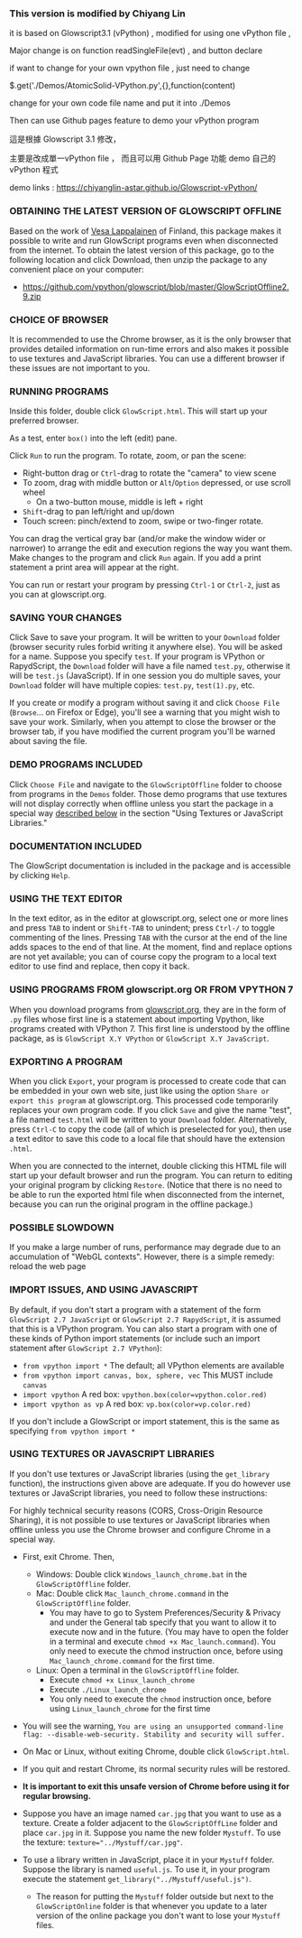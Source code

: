 ###     This version is modified by Chiyang Lin   #####

it is based on Glowscript3.1  (vPython) ,  modified for using one vPython file , 

Major change is on function readSingleFile(evt) , and button declare 

if want to change for your own vpython file , just need to change 

 $.get('./Demos/AtomicSolid-VPython.py',{},function(content)
 
change for your own code file name and put it into ./Demos 
 
Then can use Github pages feature to demo your vPython program 


這是根據 Glowscript 3.1 修改，

主要是改成單一vPython file ， 而且可以用 Github Page 功能 demo 自己的vPython 程式

demo links :   https://chiyanglin-astar.github.io/Glowscript-vPython/


### OBTAINING THE LATEST VERSION OF GLOWSCRIPT OFFLINE
Based on the work of [Vesa Lappalainen](https://github.com/vesal) of Finland, this package makes it possible to write and run
GlowScript programs even when disconnected from the internet. To obtain the latest version of this package,
go to the following location and click Download, then unzip the package to any convenient place on your computer:
* https://github.com/vpython/glowscript/blob/master/GlowScriptOffline2.9.zip

### CHOICE OF BROWSER
It is recommended to use the Chrome browser, as it is the only browser that provides detailed information on run-time errors and also makes it possible to use textures and JavaScript libraries. You can use a different browser if these issues are not important to you.

### RUNNING PROGRAMS
Inside this folder, double click `GlowScript.html`. This will start up your preferred browser.

As a test, enter `box()` into the left (edit) pane.

Click `Run` to run the program. To rotate, zoom, or pan the scene:
* Right-button drag or `Ctrl`-drag to rotate the "camera" to view scene
* To zoom, drag with middle button or `Alt`/`Option` depressed, or use scroll wheel
  * On a two-button mouse, middle is left + right
* `Shift`-drag to pan left/right and up/down
* Touch screen: pinch/extend to zoom, swipe or two-finger rotate.

You can drag the vertical gray bar (and/or make the window wider or narrower) to arrange the edit and execution regions the way you want them. Make changes to the program and click `Run` again. If you add a print statement a print area will appear at the right.

You can run or restart your program by pressing `Ctrl-1` or `Ctrl-2`, just as you can at glowscript.org.

### SAVING YOUR CHANGES
Click Save to save your program. It will be written to your `Download` folder (browser security rules forbid writing it anywhere else). You will be asked for a name. Suppose you specify `test`. If your program is VPython or RapydScript, the `Download` folder will have a file named `test.py`, otherwise it will be `test.js` (JavaScript). If in one session you do multiple saves, your `Download` folder will have multiple copies: `test.py`, `test(1).py`, etc.

If you create or modify a program without saving it and click `Choose File` (`Browse`... on Firefox or Edge), you'll see a warning that you might wish to save your work. Similarly, when you attempt to close the browser or the browser tab, if you have modified the current program you'll be warned about saving the file.

### DEMO PROGRAMS INCLUDED
Click `Choose File` and navigate to the `GlowScriptOffline` folder to choose from programs in the `Demos` folder. Those demo programs that use textures will not display correctly when offline unless you start the package in a special way [described below](#using-textures-or-javascript-libraries) in the section "Using Textures or JavaScript Libraries."

### DOCUMENTATION INCLUDED
The GlowScript documentation is included in the package and is accessible by clicking `Help`.

### USING THE TEXT EDITOR
In the text editor, as in the editor at glowscript.org, select one or more lines and press `TAB` to indent or `Shift-TAB` to unindent; press `Ctrl-/` to toggle commenting of the lines. Pressing `TAB` with the cursor at the end of the line adds spaces to the end of that line. At the moment, find and replace options are not yet available; you can of course copy the program to a local text editor to use find and replace, then copy it back.

### USING PROGRAMS FROM glowscript.org OR FROM VPYTHON 7
When you download programs from [glowscript.org](http://www.glowscript.org), they are in the form of `.py` files whose first line is a statement about importing Vpython, like programs created with VPython 7. This first line is understood by the offline package, as is `GlowScript X.Y VPython` or `GlowScript X.Y JavaScript`.

### EXPORTING A PROGRAM
When you click `Export`, your program is processed to create code that can be embedded in your own web site, just like using the option `Share or export this program` at glowscript.org. This processed code temporarily replaces your own program code. If you click `Save` and give the name "test", a file named `test.html` will be written to your `Download` folder. Alternatively, press `Ctrl-C` to copy the code (all of which is preselected for you), then use a text editor to save this code to a local file that should have the extension `.html`.

  When you are connected to the internet, double clicking this HTML file will start up your default browser and run the program. You can return to editing your original program by clicking `Restore`. (Notice that there is no need to be able to run the exported html file when disconnected from the internet, because you can run the original program in the offline package.)

### POSSIBLE SLOWDOWN
If you make a large number of runs, performance may degrade due to an accumulation of "WebGL contexts". However, there is a simple remedy: reload the web page

### IMPORT ISSUES, AND USING JAVASCRIPT
By default, if you don't start a program with a statement of the form `GlowScript 2.7 JavaScript` or `GlowScript 2.7 RapydScript`, it is assumed that this is a VPython program. You can also start a program with one of these kinds of Python import statements (or include such an import statement after `GlowScript 2.7 VPython`):

* `from vpython import *` The default; all VPython elements are available
* `from vpython import canvas, box, sphere, vec` This MUST include `canvas`
* `import vpython` A red box: `vpython.box(color=vpython.color.red)`
* `import vpython as vp` A red box: `vp.box(color=vp.color.red)`

If you don't include a GlowScript or import statement, this is the same as specifying `from vpython import *`

### USING TEXTURES OR JAVASCRIPT LIBRARIES
If you don't use textures or JavaScript libraries (using the `get_library` function), the instructions given above are adequate. If you do however use textures or JavaScript libraries, you need to follow these instructions:

For highly technical security reasons (CORS, Cross-Origin Resource Sharing), it is not possible to use textures or JavaScript libraries when offline unless you use the Chrome browser and configure Chrome in a special way.

* First, exit Chrome. Then,

    * Windows: Double click `Windows_launch_chrome.bat` in the `GlowScriptOffline` folder.
    * Mac: Double click `Mac_launch_chrome.command` in the `GlowScriptOffline` folder.
        * You may have to go to System Preferences/Security & Privacy and under the General tab specify that you want to allow it to execute now and in the future. (You may have to open the folder in a terminal and execute `chmod +x Mac_launch.command`). You only need to execute the chmod instruction once, before using `Mac_launch_chrome.command` for the first time.
    * Linux: Open a terminal in the `GlowScriptOffline` folder.
        * Execute `chmod +x Linux_launch_chrome`
        * Execute `./Linux_launch_chrome`
        * You only need to execute the `chmod` instruction once, before using `Linux_launch_chrome` for the first time

* You will see the warning, `You are using an unsupported command-line flag: --disable-web-security. Stability and security will suffer.`

* On Mac or Linux, without exiting Chrome, double click `GlowScript.html`.

* If you quit and restart Chrome, its normal security rules will be restored.

* __It is important to exit this unsafe version of Chrome before using it for regular browsing.__

* Suppose you have an image named `car.jpg` that you want to use as a texture. Create a folder adjacent to the `GlowScriptOffLine` folder and place `car.jpg` in it. Suppose you name the new folder `Mystuff`. To use the texture: `texture="../Mystuff/car.jpg"`.

* To use a library written in JavaScript, place it in your `Mystuff` folder. Suppose the library is named `useful.js`. To use it, in your program execute the statement `get_library("../Mystuff/useful.js")`.

    * The reason for putting the `Mystuff` folder outside but next to the `GlowScriptOnline` folder is that whenever you update to a later version of the online package you don't want to lose your `Mystuff` files.
